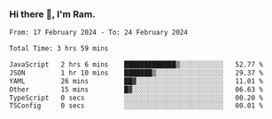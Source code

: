 ### Hi there 👋, I'm Ram.

<!--START_SECTION:waka-->

```txt
From: 17 February 2024 - To: 24 February 2024

Total Time: 3 hrs 59 mins

JavaScript   2 hrs 6 mins    █████████████▒░░░░░░░░░░░   52.77 %
JSON         1 hr 10 mins    ███████▒░░░░░░░░░░░░░░░░░   29.37 %
YAML         26 mins         ██▓░░░░░░░░░░░░░░░░░░░░░░   11.01 %
Other        15 mins         █▓░░░░░░░░░░░░░░░░░░░░░░░   06.63 %
TypeScript   0 secs          ░░░░░░░░░░░░░░░░░░░░░░░░░   00.20 %
TSConfig     0 secs          ░░░░░░░░░░░░░░░░░░░░░░░░░   00.01 %
```

<!--END_SECTION:waka-->
